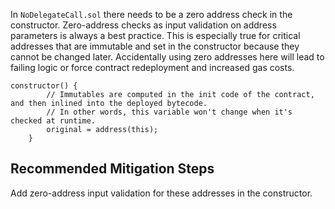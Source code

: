 
In `NoDelegateCall.sol` there needs to be a zero address check in the constructor. Zero-address checks as input validation on address parameters is always a best practice. This is especially true for critical addresses that are immutable and set in the constructor because they cannot be changed later. Accidentally using zero addresses here will lead to failing logic or force contract redeployment and increased gas costs.

``` solidity
constructor() {
        // Immutables are computed in the init code of the contract, and then inlined into the deployed bytecode.
        // In other words, this variable won't change when it's checked at runtime.
        original = address(this);
    }
```

## Recommended Mitigation Steps
Add zero-address input validation for these addresses in the constructor.